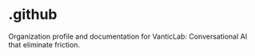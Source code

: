 # .github
Organization profile and documentation for VanticLab: Conversational AI that eliminate friction.

